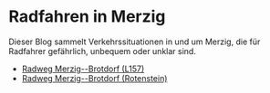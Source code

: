 # Radfahren in Merzig

Dieser Blog sammelt Verkehrssituationen in und um Merzig, die für Radfahrer gefährlich, unbequem oder unklar sind.

- [Radweg Merzig--Brotdorf (L157)](radweg_mzg-bd-l157.md)
- [Radweg Merzig--Brotdorf (Rotenstein)](radweg_mzg-bd-rotenstein.md)


